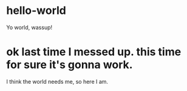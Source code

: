 # hello-world
Yo world, wassup!


ok last time I messed up. 
this time for sure it's gonna work.
=======
I think the world needs me, so here I am.

